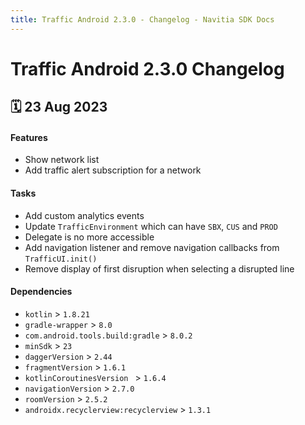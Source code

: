 ```yaml
---
title: Traffic Android 2.3.0 - Changelog - Navitia SDK Docs
---
```


# Traffic Android 2.3.0 Changelog

<h2>🗓 23 Aug 2023</h2>

#### Features
- Show network list
- Add traffic alert subscription for a network

#### Tasks
- Add custom analytics events
- Update `TrafficEnvironment` which can have `SBX`, `CUS` and `PROD`
- Delegate is no more accessible
- Add navigation listener and remove navigation callbacks from `TrafficUI.init()`
- Remove display of first disruption when selecting a disrupted line

#### Dependencies
- `kotlin` > `1.8.21`
- `gradle-wrapper` > `8.0`
- `com.android.tools.build:gradle` > `8.0.2`
- `minSdk` > `23`
- `daggerVersion` > `2.44`
- `fragmentVersion` > `1.6.1`
- `kotlinCoroutinesVersion ` > `1.6.4`
- `navigationVersion` > `2.7.0`
- `roomVersion` > `2.5.2`
- `androidx.recyclerview:recyclerview` > `1.3.1`
